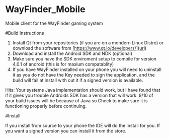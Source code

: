 # WayFinder_Mobile
Mobile client for the WayFinder gaming system

#Build Instructions

1. Install Qt from your repositories (if you are on a mondern Linux Distro) or download the software from  [https://www.qt.io/developers/](url)
2. Download and install the Android SDK and NDK (optional)
3. Make sure you have the SDK enviroment setup to compile for version 4.0.1 of android (this is for maxium compatablity)
4. If you have WayFinder installed on your phone you will need to uninstall it as you do not have the Key needed to sign the application, and the build will fail at install with out it if a signed version is 
available. 

Hits: Your systems Java implementation should work, but I have found that if it gives you trouble Androids SDK has a version that will work. 9/10 of your build issues will be because of Java so Check to make sure it is functioning properly before continuing.

#Install

If you install from source to your phone the IDE will do the install for you. If you want a signed version you can install it from the store.


